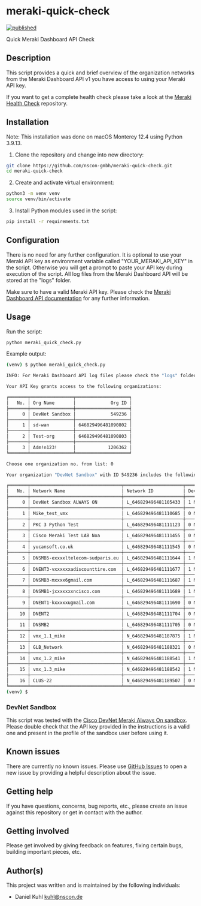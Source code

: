 # meraki-quick-check

[![published](https://static.production.devnetcloud.com/codeexchange/assets/images/devnet-published.svg)](https://developer.cisco.com/codeexchange/github/repo/nscon-gmbh/meraki-quick-check)

Quick Meraki Dashboard API Check
 
## Description

This script provides a quick and brief overview of the organization networks from the Meraki Dashboard API v1 you have access to using your Meraki API key. 

If you want to get a complete health check please take a look at the [Meraki Health Check](https://developer.cisco.com/codeexchange/github/repo/obrigg/meraki-health-check/) repository.

## Installation

Note: This installation was done on macOS Monterey 12.4 using Python 3.9.13.

1. Clone the repository and change into new directory:

```bash
git clone https://github.com/nscon-gmbh/meraki-quick-check.git
cd meraki-quick-check
```

2. Create and activate virtual environment:

```bash
python3 -m venv venv
source venv/bin/activate
```

3. Install Python modules used in the script:

```bash
pip install -r requirements.txt
```

## Configuration

There is no need for any further configuration. It is optional to use your Meraki API key as environment variable called "YOUR_MERAKI_API_KEY" in the script. Otherwise you will get a prompt to paste your API key during execution of the script. All log files from the Meraki Dashboard API will be stored at the "logs" folder.

Make sure to have a valid Meraki API key. Please check the [Meraki Dashboard API documentation](https://developer.cisco.com/meraki/api-v1/) for any further information.


## Usage

Run the script:

```bash
python meraki_quick_check.py
```

Example output:

```bash
(venv) $ python meraki_quick_check.py

INFO: For Meraki Dashboard API log files please check the "logs" folder.

Your API Key grants access to the following organizations:

╒═══════╤════════════════╤════════════════════╕
│   No. │ Org Name       │             Org ID │
╞═══════╪════════════════╪════════════════════╡
│     0 │ DevNet Sandbox │             549236 │
├───────┼────────────────┼────────────────────┤
│     1 │ sd-wan         │ 646829496481090802 │
├───────┼────────────────┼────────────────────┤
│     2 │ Test-org       │ 646829496481090803 │
├───────┼────────────────┼────────────────────┤
│     3 │ Adm!n123!      │            1206362 │
╘═══════╧════════════════╧════════════════════╛

Choose one organization no. from list: 0

Your organization "DevNet Sandbox" with ID 549236 includes the following networks:

╒═══════╤══════════════════════════════════╤══════════════════════╤════════════════════════════════════╤════════════════════╤════════════════════╕
│   No. │ Network Name                     │ Network ID           │ Devices                            │ Clients last 24h   │ Traffic last 24h   │
╞═══════╪══════════════════════════════════╪══════════════════════╪════════════════════════════════════╪════════════════════╪════════════════════╡
│     0 │ DevNet Sandbox ALWAYS ON         │ L_646829496481105433 │ 1 MX(s), 2 MS(s), 4 MR(s), 0 MV(s) │ 0 On / 0 Off       │ n/a                │
├───────┼──────────────────────────────────┼──────────────────────┼────────────────────────────────────┼────────────────────┼────────────────────┤
│     1 │ Mike_test_vmx                    │ L_646829496481110685 │ 0 MX(s), 0 MS(s), 0 MR(s), 0 MV(s) │ 0 On / 0 Off       │ n/a                │
├───────┼──────────────────────────────────┼──────────────────────┼────────────────────────────────────┼────────────────────┼────────────────────┤
│     2 │ PKC 3 Python Test                │ L_646829496481111123 │ 0 MX(s), 0 MS(s), 0 MR(s), 0 MV(s) │ 0 On / 0 Off       │ n/a                │
├───────┼──────────────────────────────────┼──────────────────────┼────────────────────────────────────┼────────────────────┼────────────────────┤
│     3 │ Cisco Meraki Test LAB Noa        │ L_646829496481111455 │ 0 MX(s), 0 MS(s), 0 MR(s), 0 MV(s) │ 0 On / 0 Off       │ n/a                │
├───────┼──────────────────────────────────┼──────────────────────┼────────────────────────────────────┼────────────────────┼────────────────────┤
│     4 │ yucansoft.co.uk                  │ L_646829496481111545 │ 0 MX(s), 0 MS(s), 0 MR(s), 0 MV(s) │ 0 On / 0 Off       │ n/a                │
├───────┼──────────────────────────────────┼──────────────────────┼────────────────────────────────────┼────────────────────┼────────────────────┤
│     5 │ DNSMB5-exxxxltelecom-sudparis.eu │ L_646829496481111644 │ 1 MX(s), 0 MS(s), 1 MR(s), 0 MV(s) │ 0 On / 0 Off       │ n/a                │
├───────┼──────────────────────────────────┼──────────────────────┼────────────────────────────────────┼────────────────────┼────────────────────┤
│     6 │ DNENT3-vxxxxxxadiscounttire.com  │ L_646829496481111677 │ 1 MX(s), 1 MS(s), 1 MR(s), 1 MV(s) │ 0 On / 0 Off       │ n/a                │
├───────┼──────────────────────────────────┼──────────────────────┼────────────────────────────────────┼────────────────────┼────────────────────┤
│     7 │ DNSMB3-mxxxx6gmail.com           │ L_646829496481111687 │ 1 MX(s), 1 MS(s), 2 MR(s), 0 MV(s) │ 0 On / 0 Off       │ n/a                │
├───────┼──────────────────────────────────┼──────────────────────┼────────────────────────────────────┼────────────────────┼────────────────────┤
│     8 │ DNSMB1-jxxxxxxxncisco.com        │ L_646829496481111689 │ 1 MX(s), 1 MS(s), 2 MR(s), 0 MV(s) │ 0 On / 0 Off       │ n/a                │
├───────┼──────────────────────────────────┼──────────────────────┼────────────────────────────────────┼────────────────────┼────────────────────┤
│     9 │ DNENT1-kxxxxxugmail.com          │ L_646829496481111690 │ 0 MX(s), 0 MS(s), 0 MR(s), 0 MV(s) │ 0 On / 0 Off       │ n/a                │
├───────┼──────────────────────────────────┼──────────────────────┼────────────────────────────────────┼────────────────────┼────────────────────┤
│    10 │ DNENT2                           │ L_646829496481111704 │ 0 MX(s), 0 MS(s), 0 MR(s), 0 MV(s) │ 0 On / 0 Off       │ n/a                │
├───────┼──────────────────────────────────┼──────────────────────┼────────────────────────────────────┼────────────────────┼────────────────────┤
│    11 │ DNSMB2                           │ L_646829496481111705 │ 0 MX(s), 1 MS(s), 1 MR(s), 0 MV(s) │ 0 On / 0 Off       │ n/a                │
├───────┼──────────────────────────────────┼──────────────────────┼────────────────────────────────────┼────────────────────┼────────────────────┤
│    12 │ vmx_1.1_mike                     │ N_646829496481187875 │ 1 MX(s), 0 MS(s), 0 MR(s), 0 MV(s) │ 0 On / 0 Off       │ n/a                │
├───────┼──────────────────────────────────┼──────────────────────┼────────────────────────────────────┼────────────────────┼────────────────────┤
│    13 │ GLB_Network                      │ N_646829496481188321 │ 0 MX(s), 0 MS(s), 0 MR(s), 0 MV(s) │ 0 On / 0 Off       │ n/a                │
├───────┼──────────────────────────────────┼──────────────────────┼────────────────────────────────────┼────────────────────┼────────────────────┤
│    14 │ vmx_1.2_mike                     │ N_646829496481188541 │ 1 MX(s), 0 MS(s), 0 MR(s), 0 MV(s) │ 0 On / 0 Off       │ n/a                │
├───────┼──────────────────────────────────┼──────────────────────┼────────────────────────────────────┼────────────────────┼────────────────────┤
│    15 │ vmx_1.3_mike                     │ N_646829496481188542 │ 1 MX(s), 0 MS(s), 0 MR(s), 0 MV(s) │ 0 On / 0 Off       │ n/a                │
├───────┼──────────────────────────────────┼──────────────────────┼────────────────────────────────────┼────────────────────┼────────────────────┤
│    16 │ CLUS-22                          │ N_646829496481189507 │ 0 MX(s), 0 MS(s), 0 MR(s), 2 MV(s) │ 0 On / 0 Off       │ n/a                │
╘═══════╧══════════════════════════════════╧══════════════════════╧════════════════════════════════════╧════════════════════╧════════════════════╛
(venv) $ 
```

### DevNet Sandbox

This script was tested with the [Cisco DevNet Meraki Always On sandbox](https://devnetsandbox.cisco.com/RM/Diagram/Index/a9487767-deef-4855-b3e3-880e7f39eadc?diagramType=Topology). Please double check that the API key provided in the instructions is a valid one and present in the profile of the sandbox user before using it.

## Known issues

There are currently no known issues. Please use [GitHub Issues](https://github.com/nscon-gmbh/meraki-quick-check/issues) to open a new issue by providing a helpful description about the issue.

## Getting help

If you have questions, concerns, bug reports, etc., please create an issue against this repository or get in contact with the author.

## Getting involved

Please get involved by giving feedback on features, fixing certain bugs, building important pieces, etc.

## Author(s)

This project was written and is maintained by the following individuals:

* Daniel Kuhl <kuhl@nscon.de>
